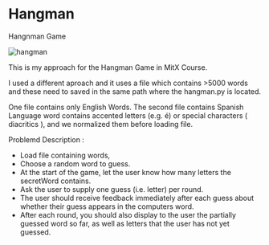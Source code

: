 # Hangman
Hangnman Game


![hangman](https://user-images.githubusercontent.com/45074914/70072854-6b372600-15bd-11ea-8f43-f36ffcefdbd3.jpg)


This is my approach for the Hangman Game in MitX Course.

I used a different aproach and it uses a file which contains >5000 words and these need to saved in the same path where the hangman.py is located.

One file contains only English Words. The second file contains Spanish Language word contains accented letters (e.g. é) or special characters ( diacritics ), and we normalized them before loading file.

Problemd Description :

* Load file containing words,
* Choose a random word to guess.
* At the start of the game, let the user know how many letters the secretWord contains.
* Ask the user to supply one guess (i.e. letter) per round.
* The user should receive feedback immediately after each guess about whether their guess appears in the computers word.
* After each round, you should also display to the user the partially guessed word so far, as well as letters that the user has not yet guessed.
